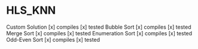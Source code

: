 # HLS_KNN
Custom Solution
[x] compiles
[x] tested
Bubble Sort
[x] compiles
[x] tested
Merge Sort
[x] compiles
[x] tested
Enumeration Sort
[x] compiles
[x] tested
Odd-Even Sort
[x] compiles
[x] tested